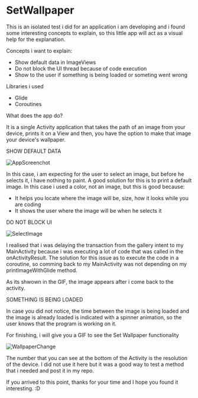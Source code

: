 # SetWallpaper

This is an isolated test i did for an application i am developing and i found some interesting concepts to explain, 
so this little app will act as a visual help for the explanation.

Concepts i want to explain: 

- Show default data in ImageViews
- Do not block the UI thread because of code execution
- Show to the user if something is being loaded or someting went wrong

Libraries i used

- Glide
- Coroutines 

What does the app do? 

It is a single Activity application that takes the path of an image from your device, prints it on a View
and then, you have the option to make that image your device's wallpaper.

SHOW DEFAULT DATA

![AppScreenchot](https://user-images.githubusercontent.com/54866393/98014150-8d53ac80-1dfb-11eb-8b84-5826ab6bcb83.png)

In this case, i am expecting for the user to select an image, but before he selects it, i have nothing to paint. A good
solution for this is to print a default image. In this case i used a color, not an image, but this is good because:

- It helps you locate where the image will be, size, how it looks while you are coding
- It shows the user where the image will be when he selects it


DO NOT BLOCK UI


![SelectImage](https://user-images.githubusercontent.com/54866393/98015360-fab40d00-1dfc-11eb-8c6e-b8c418971a88.gif)

I realised that i was delaying the transaction from the gallery intent to my MainActivity because i was
executing a lot of code that was called in the onActivityResult. The solution for this issue as to 
execute the code in a coroutine, so comming back to my MainActivity was not depending on my printImageWithGlide
method. 

As its shwown in the GIF, the image appears after i come back to the activity.

SOMETHING IS BEING LOADED

In case you did not notice, the time between the image is being loaded and the image is already loaded
is indicated with a spinner animation, so the user knows that the program is working on it.

For finishing, i will give you a GIF to see the Set Wallpaper functionality

![WallpaperChange](https://user-images.githubusercontent.com/54866393/98016724-9f831a00-1dfe-11eb-9789-18543485912d.gif)

The number that you can see at the bottom of the Activity is the resolution of the device. I did not use it here
but it was a good way to test a method that i needed and post it in my repo.

If you arrived to this point, thanks for your time and I hope you found it interesting. :D







